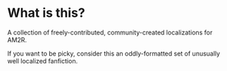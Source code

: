 # What is this?
A collection of freely-contributed, community-created localizations for AM2R.

If you want to be picky, consider this an  oddly-formatted set of unusually well localized fanfiction.
